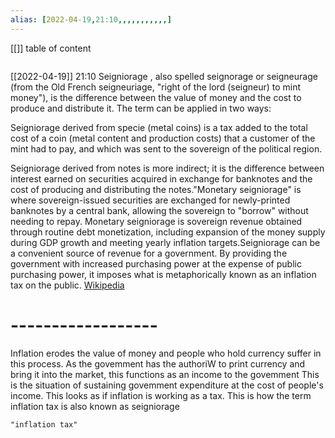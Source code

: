 ```yaml
---
alias: [2022-04-19,21:10,,,,,,,,,,,]
---
```

[[]]
table of content
```toc
```

[[2022-04-19]] 21:10
Seigniorage , also spelled seignorage or seigneurage (from the Old French seigneuriage, "right of the lord (seigneur) to mint money"), is the difference between the value of money and the cost to produce and distribute it. The term can be applied in two ways:

Seigniorage derived from specie (metal coins) is a tax added to the total cost of a coin (metal content and production costs) that a customer of the mint had to pay, and which was sent to the sovereign of the political region.

Seigniorage derived from notes is more indirect; it is the difference between interest earned on securities acquired in exchange for banknotes and the cost of producing and distributing the notes."Monetary seigniorage" is where sovereign-issued securities are exchanged for newly-printed banknotes by a central bank, allowing the sovereign to "borrow" without needing to repay. Monetary seigniorage is sovereign revenue obtained through routine debt monetization, including expansion of the money supply during GDP growth and meeting yearly inflation targets.Seigniorage can be a convenient source of revenue for a government. By providing the government with increased purchasing power at the expense of public purchasing power, it imposes what is metaphorically known as an inflation tax on the public.
[Wikipedia](https://en.wikipedia.org/wiki/Seigniorage)
# ------------------
Inflation erodes the value of money and people who hold currency suffer in this process.
As the govemment has the authoriW to print currency and bring it into the market, this functions as an income to the govemment
This is the situation of sustaining govemment expenditure at the cost of people's income.
This looks as if inflation is working as a tax.
This is how the term inflation tax is also known as seigniorage
```query
"inflation tax"
```